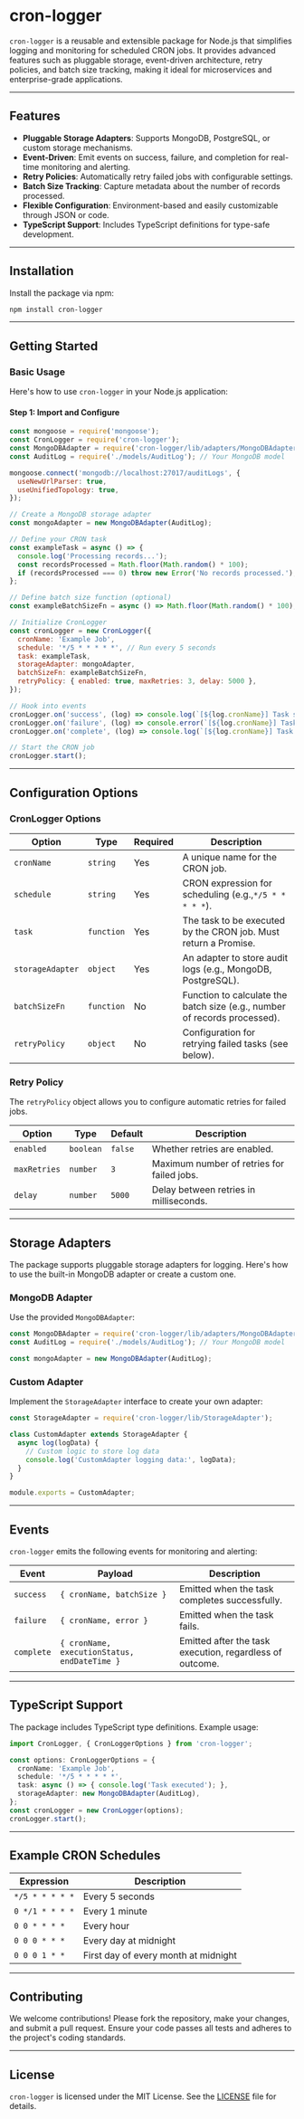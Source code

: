 
# **cron-logger**

`cron-logger` is a reusable and extensible package for Node.js that simplifies logging and monitoring for scheduled CRON jobs. It provides advanced features such as pluggable storage, event-driven architecture, retry policies, and batch size tracking, making it ideal for microservices and enterprise-grade applications.

---

## **Features**

- **Pluggable Storage Adapters**: Supports MongoDB, PostgreSQL, or custom storage mechanisms.
- **Event-Driven**: Emit events on success, failure, and completion for real-time monitoring and alerting.
- **Retry Policies**: Automatically retry failed jobs with configurable settings.
- **Batch Size Tracking**: Capture metadata about the number of records processed.
- **Flexible Configuration**: Environment-based and easily customizable through JSON or code.
- **TypeScript Support**: Includes TypeScript definitions for type-safe development.

---

## **Installation**

Install the package via npm:

```bash
npm install cron-logger
```

---

## **Getting Started**

### **Basic Usage**

Here's how to use `cron-logger` in your Node.js application:

#### **Step 1: Import and Configure**

```javascript
const mongoose = require('mongoose');
const CronLogger = require('cron-logger');
const MongoDBAdapter = require('cron-logger/lib/adapters/MongoDBAdapter');
const AuditLog = require('./models/AuditLog'); // Your MongoDB model

mongoose.connect('mongodb://localhost:27017/auditLogs', {
  useNewUrlParser: true,
  useUnifiedTopology: true,
});

// Create a MongoDB storage adapter
const mongoAdapter = new MongoDBAdapter(AuditLog);

// Define your CRON task
const exampleTask = async () => {
  console.log('Processing records...');
  const recordsProcessed = Math.floor(Math.random() * 100);
  if (recordsProcessed === 0) throw new Error('No records processed.');
};

// Define batch size function (optional)
const exampleBatchSizeFn = async () => Math.floor(Math.random() * 100);

// Initialize CronLogger
const cronLogger = new CronLogger({
  cronName: 'Example Job',
  schedule: '*/5 * * * * *', // Run every 5 seconds
  task: exampleTask,
  storageAdapter: mongoAdapter,
  batchSizeFn: exampleBatchSizeFn,
  retryPolicy: { enabled: true, maxRetries: 3, delay: 5000 },
});

// Hook into events
cronLogger.on('success', (log) => console.log(`[${log.cronName}] Task succeeded.`));
cronLogger.on('failure', (log) => console.error(`[${log.cronName}] Task failed: ${log.error}`));
cronLogger.on('complete', (log) => console.log(`[${log.cronName}] Task complete: ${log.executionStatus}`));

// Start the CRON job
cronLogger.start();
```

---

## **Configuration Options**

### **CronLogger Options**

| Option             | Type         | Required | Description                                                               |
| ------------------ | ------------ | -------- | ------------------------------------------------------------------------- |
| `cronName`       | `string`   | Yes      | A unique name for the CRON job.                                           |
| `schedule`       | `string`   | Yes      | CRON expression for scheduling (e.g.,`*/5 * * * * *`).                  |
| `task`           | `function` | Yes      | The task to be executed by the CRON job. Must return a Promise.           |
| `storageAdapter` | `object`   | Yes      | An adapter to store audit logs (e.g., MongoDB, PostgreSQL).               |
| `batchSizeFn`    | `function` | No       | Function to calculate the batch size (e.g., number of records processed). |
| `retryPolicy`    | `object`   | No       | Configuration for retrying failed tasks (see below).                      |

### **Retry Policy**

The `retryPolicy` object allows you to configure automatic retries for failed jobs.

| Option         | Type        | Default   | Description                                |
| -------------- | ----------- | --------- | ------------------------------------------ |
| `enabled`    | `boolean` | `false` | Whether retries are enabled.               |
| `maxRetries` | `number`  | `3`     | Maximum number of retries for failed jobs. |
| `delay`      | `number`  | `5000`  | Delay between retries in milliseconds.     |

---

## **Storage Adapters**

The package supports pluggable storage adapters for logging. Here's how to use the built-in MongoDB adapter or create a custom one.

### **MongoDB Adapter**

Use the provided `MongoDBAdapter`:

```javascript
const MongoDBAdapter = require('cron-logger/lib/adapters/MongoDBAdapter');
const AuditLog = require('./models/AuditLog'); // Your MongoDB model

const mongoAdapter = new MongoDBAdapter(AuditLog);
```

### **Custom Adapter**

Implement the `StorageAdapter` interface to create your own adapter:

```javascript
const StorageAdapter = require('cron-logger/lib/StorageAdapter');

class CustomAdapter extends StorageAdapter {
  async log(logData) {
    // Custom logic to store log data
    console.log('CustomAdapter logging data:', logData);
  }
}

module.exports = CustomAdapter;
```

---

## **Events**

`cron-logger` emits the following events for monitoring and alerting:

| Event        | Payload                                        | Description                                              |
| ------------ | ---------------------------------------------- | -------------------------------------------------------- |
| `success`  | `{ cronName, batchSize }`                    | Emitted when the task completes successfully.            |
| `failure`  | `{ cronName, error }`                        | Emitted when the task fails.                             |
| `complete` | `{ cronName, executionStatus, endDateTime }` | Emitted after the task execution, regardless of outcome. |

---

## **TypeScript Support**

The package includes TypeScript type definitions. Example usage:

```typescript
import CronLogger, { CronLoggerOptions } from 'cron-logger';

const options: CronLoggerOptions = {
  cronName: 'Example Job',
  schedule: '*/5 * * * * *',
  task: async () => { console.log('Task executed'); },
  storageAdapter: new MongoDBAdapter(AuditLog),
};
const cronLogger = new CronLogger(options);
cronLogger.start();
```

---

## **Example CRON Schedules**

| Expression        | Description                          |
| ----------------- | ------------------------------------ |
| `*/5 * * * * *` | Every 5 seconds                      |
| `0 */1 * * * *` | Every 1 minute                       |
| `0 0 * * * *`   | Every hour                           |
| `0 0 0 * * *`   | Every day at midnight                |
| `0 0 0 1 * *`   | First day of every month at midnight |

---

## **Contributing**

We welcome contributions! Please fork the repository, make your changes, and submit a pull request. Ensure your code passes all tests and adheres to the project's coding standards.

---

## **License**

`cron-logger` is licensed under the MIT License. See the [LICENSE](LICENSE) file for details.

